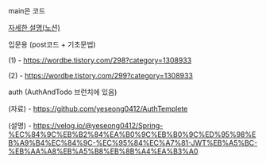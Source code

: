 main은 코드

[자세한 설명(노션)](https://2024-applyforducami-8.notion.site/131689a94264805f8217da1568411886?pvs=4)

입문용 (post코드 + 기초문법)

(1) - https://wordbe.tistory.com/298?category=1308933

(2) - https://wordbe.tistory.com/299?category=1308933

auth (AuthAndTodo 브런치에 있음)

(자료) - https://github.com/yeseong0412/AuthTemplete

(설명) - https://velog.io/@yeseong0412/Spring-%EC%84%9C%EB%B2%84%EA%B0%9C%EB%B0%9C%ED%95%98%EB%A9%B4%EC%84%9C-%EC%95%84%EC%A7%81-JWT%EB%A5%BC-%EB%AA%A8%EB%A5%B8%EB%8B%A4%EA%B3%A0

